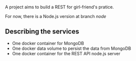 A project aims to build a REST for girl-friend's pratice.

For now, there is a Node.js version at branch *node*

## Describing the services

* One docker container for MongoDB
* One docker data volume to persist the data from MongoDB
* One docker container for the REST API node.js server
